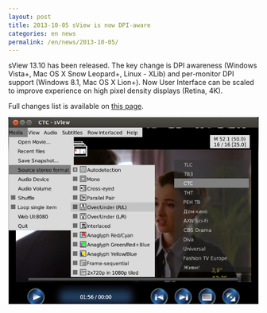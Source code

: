 ```yaml
---
layout: post
title: 2013-10-05 sView is now DPI-aware
categories: en news
permalink: /en/news/2013-10-05/
---
```


sView 13.10 has been released.
The key change is DPI awareness (Windows Vista+, Mac OS X Snow Leopard+, Linux - XLib)
and per-monitor DPI support (Windows 8.1, Mac OS X Lion+).
Now User Interface can be scaled to improve experience on high pixel density displays (Retina, 4K).

Full changes list is available on [this page](/en/sview/history).
<!--break-->

![sView 13.05](/files/news/sview1305.jpg "sView 13.05")
